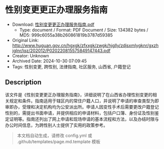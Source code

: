 # 性别变更更正办理服务指南

- Download: [性别变更更正办理服务指南.pdf](性别变更更正办理服务指南.pdf)
    - Type: document / Format: PDF Document / Size: 134382 bytes / MD5: 999c6055a38b260861819b3787d59385
- Original Link: http://www.huguan.gov.cn/hgxgk/zfxxgk/zwgk/hjglly/zdjsxmlygknr/gxzhjglnr/lqz/202012/P020220815575849147443.pdf
- Creator: Unknown
- Archived Date: 2024-10-30 07:09:45
- Tags: 性别变更, 跨性别, 法律指南, 社区服务, 山西省, 户籍登记

## Description

该文件是《性别变更更正办理服务指南》，详细说明了在山西省办理性别变更的相关规定和条件。指南适用于辖区内的常住户籍人口，并说明了申请的审查类型为即审即办，受理和决定机构均为公安派出所。申请人因变性手术后需要更改户籍登记性别的，需提出书面申请，并提供相应的申请材料，包括户口簿、身份证及性别鉴定证明等。指南还列出了网上申请和现场申请的基本流程和方法，以及办结时限与办公时间信息，为跨性别人士提供了实用的政策参考。

> 本文档自动生成，请修改 config.yml 或 .github/templates/page.md.template 模板
